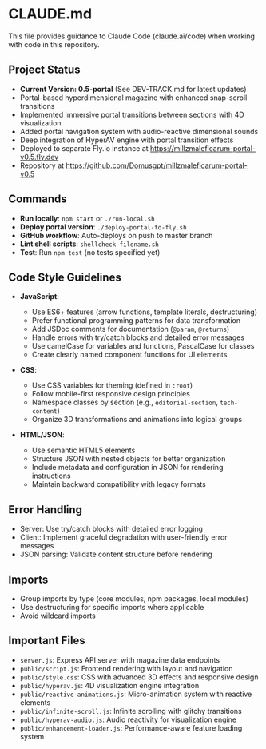 # CLAUDE.md

This file provides guidance to Claude Code (claude.ai/code) when working with code in this repository.

## Project Status
- **Current Version: 0.5-portal** (See DEV-TRACK.md for latest updates)
- Portal-based hyperdimensional magazine with enhanced snap-scroll transitions
- Implemented immersive portal transitions between sections with 4D visualization
- Added portal navigation system with audio-reactive dimensional sounds
- Deep integration of HyperAV engine with portal transition effects
- Deployed to separate Fly.io instance at https://millzmaleficarum-portal-v0.5.fly.dev
- Repository at https://github.com/Domusgpt/millzmaleficarum-portal-v0.5

## Commands
- **Run locally**: `npm start` or `./run-local.sh`
- **Deploy portal version**: `./deploy-portal-to-fly.sh`
- **GitHub workflow**: Auto-deploys on push to master branch 
- **Lint shell scripts**: `shellcheck filename.sh`
- **Test**: Run `npm test` (no tests specified yet)

## Code Style Guidelines
- **JavaScript**:
  - Use ES6+ features (arrow functions, template literals, destructuring)
  - Prefer functional programming patterns for data transformation
  - Add JSDoc comments for documentation (`@param`, `@returns`)
  - Handle errors with try/catch blocks and detailed error messages
  - Use camelCase for variables and functions, PascalCase for classes
  - Create clearly named component functions for UI elements

- **CSS**:
  - Use CSS variables for theming (defined in `:root`)
  - Follow mobile-first responsive design principles
  - Namespace classes by section (e.g., `editorial-section`, `tech-content`)
  - Organize 3D transformations and animations into logical groups

- **HTML/JSON**:
  - Use semantic HTML5 elements
  - Structure JSON with nested objects for better organization
  - Include metadata and configuration in JSON for rendering instructions
  - Maintain backward compatibility with legacy formats

## Error Handling
- Server: Use try/catch blocks with detailed error logging
- Client: Implement graceful degradation with user-friendly error messages
- JSON parsing: Validate content structure before rendering

## Imports
- Group imports by type (core modules, npm packages, local modules)
- Use destructuring for specific imports where applicable
- Avoid wildcard imports

## Important Files
- `server.js`: Express API server with magazine data endpoints
- `public/script.js`: Frontend rendering with layout and navigation
- `public/style.css`: CSS with advanced 3D effects and responsive design
- `public/hyperav.js`: 4D visualization engine integration
- `public/reactive-animations.js`: Micro-animation system with reactive elements
- `public/infinite-scroll.js`: Infinite scrolling with glitchy transitions
- `public/hyperav-audio.js`: Audio reactivity for visualization engine
- `public/enhancement-loader.js`: Performance-aware feature loading system